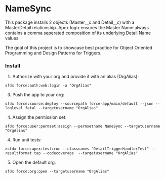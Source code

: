 # NameSync

This package installs 2 objects (Master__c and Detail__c) with a MasterDetail relationship.
Apex logix ensures the Master Name always contains a comma seperated composition of its underlying Detail Name values

The goal of this project is to showcase best practice for Object Oriented Programming and Design Patterns for Triggers.

### Install

1. Authorize with your org and provide it with an alias (OrgAlias):

```
sfdx force:auth:web:login -a "OrgAlias"
```

3. Push the app to your org:

```
sfdx force:source:deploy --sourcepath force-app/main/default --json --loglevel fatal --targetusername "OrgAlias"
```

4. Assign the permission set:

```
sfdx force:user:permset:assign --permsetname NameSync --targetusername "OrgAlias"
```

4. Run unit tests:

```
>sfdx force:apex:test:run --classnames "DetailTriggerHandlerTest" --resultformat tap --codecoverage  --targetusername "OrgAlias"
```

5. Open the default org:

```
sfdx force:org:open --targetusername "OrgAlias"
```



